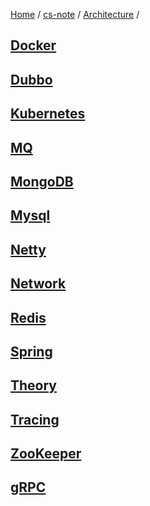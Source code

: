 [Home](https://mengxianbin.github.io) /
[cs-note](https://mengxianbin.github.io/cs-note) /
[Architecture](https://mengxianbin.github.io/cs-note/content/Architecture) /

## [Docker](https://mengxianbin.github.io/cs-note/content/Architecture/Docker)

## [Dubbo](https://mengxianbin.github.io/cs-note/content/Architecture/Dubbo)

## [Kubernetes](https://mengxianbin.github.io/cs-note/content/Architecture/Kubernetes)

## [MQ](https://mengxianbin.github.io/cs-note/content/Architecture/MQ)

## [MongoDB](https://mengxianbin.github.io/cs-note/content/Architecture/MongoDB)

## [Mysql](https://mengxianbin.github.io/cs-note/content/Architecture/Mysql)

## [Netty](https://mengxianbin.github.io/cs-note/content/Architecture/Netty)

## [Network](https://mengxianbin.github.io/cs-note/content/Architecture/Network)

## [Redis](https://mengxianbin.github.io/cs-note/content/Architecture/Redis)

## [Spring](https://mengxianbin.github.io/cs-note/content/Architecture/Spring)

## [Theory](https://mengxianbin.github.io/cs-note/content/Architecture/Theory)

## [Tracing](https://mengxianbin.github.io/cs-note/content/Architecture/Tracing)

## [ZooKeeper](https://mengxianbin.github.io/cs-note/content/Architecture/ZooKeeper)

## [gRPC](https://mengxianbin.github.io/cs-note/content/Architecture/gRPC)
